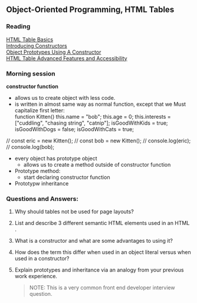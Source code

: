 ## Object-Oriented Programming, HTML Tables

### Reading
[HTML Table Basics](https://github.com/codefellows/domain_modeling#domain-modeling)  
[Introducing Constructors](https://developer.mozilla.org/en-US/docs/Learn/HTML/Tables/Basics)  
[Object Prototypes Using A Constructor](https://ui.dev/beginners-guide-to-javascript-prototype)  
[HTML Table Advanced Features and Accessibility](https://developer.mozilla.org/en-US/docs/Learn/HTML/Tables/Advanced)  

### Morning session
**constructor function**  
- allows us to create object with less code.
- is written in almost same way as normal function, except that we Must capitalize first letter:  
function Kitten()
this.name = "bob";
this.age = 0;
this.interests = ["cuddling", "chasing string", "catnip"];
isGoodWithKids = true;
isGoodWithDogs = false;
isGoodWithCats = true;


// const eric = new Kitten();
// const bob = new Kitten();
// console.log(eric);
// console.log(bob);

- every object has prototype object
    - allows us to create a method outside of constructor function
- Prototype method:
     - start declaring constructor function
- Prototypw inheritance
### Questions and Answers:  

1. Why should tables not be used for page layouts?  

2. List and describe 3 different semantic HTML elements used in an HTML <table>.  

3. What is a constructor and what are some advantages to using it?  

4. How does the term this differ when used in an object literal versus when used in a constructor?  

5. Explain prototypes and inheritance via an analogy from your previous work experience.  
> NOTE: This is a very common front end developer interview question. 